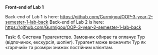 **Front-end of Lab 1**

Back-end of Lab 1 is here: https://github.com/Gurmigou/OOP-3-year-2-semester-1-lab-back
Back-end of Lab 2 is here: https://github.com/Gurmigou/OOP-3-year-2-semester-1-lab-back

Task:
6. Система Турагентство. Замовник обирає та оплачує Тур (відпочинок, екскурсія, шопінг). Турагент може визначити Тур як «гарячий» та розміри знижок постійним клієнтам.
